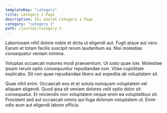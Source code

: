 ```yaml
---
templateKey: "category"
title: Category 1 Page
description: Ini adalah Category 1 Page.
category: "category 1"
path: /journal/category-1
---
```


Laboriosam nihil dolore nobis et dicta ut eligendi aut. Fugit atque aut vero. Earum et totam facilis suscipit rerum laudantium ea. Nisi molestias consequatur veniam minima.

Voluptas occaecati maiores modi praesentium. Ut iusto quae iste. Molestiae ipsam rerum optio consequuntur repudiandae non. Vitae cupiditate explicabo. Sit non quae repudiandae libero aut expedita ab voluptatem sit.

Quae nihil enim. Occaecati eos et et soluta numquam voluptatem vel aliquam eligendi. Quod ipsa sit veniam dolores velit optio dolor sit consequatur. Et reiciendis non voluptatem neque enim ea voluptatibus sit. Provident sed aut occaecati omnis qui fuga dolorum voluptatem ut. Enim odio eum aut eligendi labore officia.
